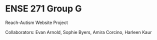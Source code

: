 # ENSE 271 Group G

Reach-Autism Website Project

Collaborators: Evan Arnold, Sophie Byers, Amira Corcino, Harleen Kaur
